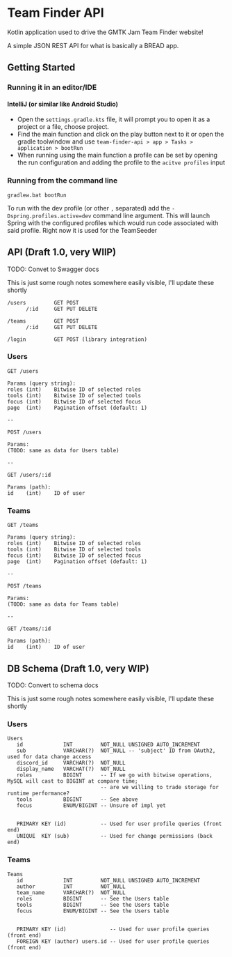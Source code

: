 # Team Finder API

Kotlin application used to drive the GMTK Jam Team Finder website!

A simple JSON REST API for what is basically a BREAD app.

## Getting Started

### Running it in an editor/IDE

#### IntelliJ (or similar like Android Studio)

- Open the `settings.gradle.kts` file, it will prompt you to open it as a project or a file, choose project.
- Find the main function and click on the play button next to it or open the gradle toolwindow and use `team-finder-api > app > Tasks > application > bootRun`
- When running using the main function a profile can be set by opening the run configuration and adding the profile to the `acitve profiles` input

### Running from the command line

`gradlew.bat bootRun`

To run with the dev profile (or other `,` separated) add the `-Dspring.profiles.active=dev` command line argument.
This will launch Spring with the configured profiles which would run code associated with said profile.
Right now it is used for the TeamSeeder

## API (Draft 1.0, very WIlP)

TODO: Convet to Swagger docs

This is just some rough notes somewhere easily visible, I'll update these shortly

```
/users         GET POST
      /:id     GET PUT DELETE

/teams         GET POST
      /:id     GET PUT DELETE

/login         GET POST (library integration)
```

### Users

```
GET /users

Params (query string):
roles (int)    Bitwise ID of selected roles
tools (int)    Bitwise ID of selected tools
focus (int)    Bitwise ID of selected focus
page  (int)    Pagination offset (default: 1)

-- 

POST /users

Params:
(TODO: same as data for Users table)

-- 

GET /users/:id

Params (path):
id    (int)    ID of user
```

### Teams

```
GET /teams

Params (query string):
roles (int)    Bitwise ID of selected roles
tools (int)    Bitwise ID of selected tools
focus (int)    Bitwise ID of selected focus
page  (int)    Pagination offset (default: 1)

-- 

POST /teams

Params:
(TODO: same as data for Teams table)

-- 

GET /teams/:id

Params (path):
id    (int)    ID of user
```



## DB Schema (Draft 1.0, very WIP)

TODO: Convert to schema docs

This is just some rough notes somewhere easily visible, I'll update these shortly

### Users

```
Users
   id             INT         NOT_NULL UNSIGNED AUTO_INCREMENT
   sub            VARCHAR(?)  NOT_NULL -- 'subject' ID from OAuth2, used for data change access
   discord_id     VARCHAR(?)  NOT_NULL
   display_name   VARCHAT(?)  NOT_NULL
   roles          BIGINT      -- If we go with bitwise operations, MySQL will cast to BIGINT at compare time;
                              -- are we willing to trade storage for runtime performance?
   tools          BIGINT      -- See above
   focus          ENUM/BIGINT -- Unsure of impl yet


   PRIMARY KEY (id)           -- Used for user profile queries (front end)
   UNIQUE  KEY (sub)          -- Used for change permissions (back end)
```

### Teams

```
Teams
   id             INT         NOT_NULL UNSIGNED AUTO_INCREMENT
   author         INT         NOT_NULL
   team_name      VARCHAR(?)  NOT_NULL
   roles          BIGINT      -- See the Users table
   tools          BIGINT      -- See the Users table
   focus          ENUM/BIGINT -- See the Users table


   PRIMARY KEY (id)              -- Used for user profile queries (front end)
   FOREIGN KEY (author) users.id -- Used for user profile queries (front end)
```


